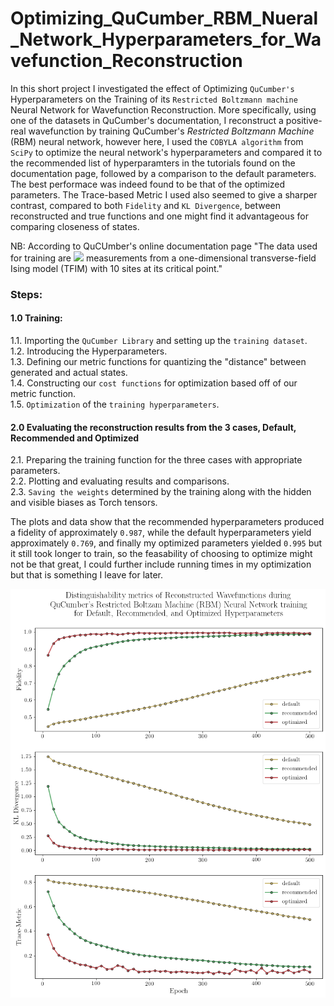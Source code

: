 # Optimizing_QuCumber_RBM_Nueral_Network_Hyperparameters_for_Wavefunction_Reconstruction
In this short project I investigated the effect of Optimizing `QuCumber's` Hyperparameters on the Training of its `Restricted Boltzmann machine` Neural Network for Wavefunction Reconstruction. More specifically, using one of the datasets in QuCumber's documentation, I reconstruct a positive-real wavefunction by training QuCumber's *Restricted Boltzmann Machine* (RBM) neural network, however here, I used the `COBYLA algorithm` from `SciPy` to optimize the neural network's hyperparameters and compared it to the recommended list of hyperparamters in the tutorials found on the documentation page, followed by a comparison to the default parameters. The best performace was indeed found to be that of the optimized parameters. The Trace-based Metric I used also seemed to give a sharper contrast, compared to both `Fidelity` and `KL Divergence`, between reconstructed and true functions and one might find it advantageous for comparing closeness of states.  

NB: According to QuCUmber's online documentation page "The data used for training are <img src="https://render.githubusercontent.com/render/math?math=\sigma^{z}"> measurements from a one-dimensional transverse-field Ising model (TFIM) with 10 sites at its critical point."


### Steps:  
#### 1.0 Training:  

1.1. Importing the `QuCumber Library` and setting up the `training dataset`.  
1.2. Introducing the Hyperparameters.  
1.3. Defining our metric functions for quantizing the "distance" between generated and actual states.  
1.4. Constructing our `cost functions` for optimization based off of our metric function.  
1.5. `Optimization` of the `training hyperparameters`.  
  
#### 2.0 Evaluating the reconstruction results from the 3 cases, Default, Recommended and Optimized  

2.1. Preparing the training function for the three cases with appropriate parameters.  
2.2. Plotting and evaluating results and comparisons.  
2.3. `Saving the weights` determined by the training along with the hidden and visible biases as Torch tensors.  



The plots and data show that the recommended hyperparameters produced a fidelity of approximately `0.987`, while the default hyperparameters yield approximately `0.769`, and finally my optimized parameters yielded `0.995` but it still took longer to train, so the feasability of choosing to optimize might not be that great, I could further include running times in my optimization but that is something I leave for later.

<p align="center" width="100%">
<img src="https://github.com/Hish-am/Optimizing_QuCumber_RBM_Nueral_Network_Hyperparameters_for_Wavefunction_Reconstruction/blob/main/images/Graphs.png" width="550">


